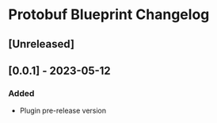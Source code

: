 # Protobuf Blueprint Changelog

## [Unreleased]

## [0.0.1] - 2023-05-12

### Added
- Plugin pre-release version